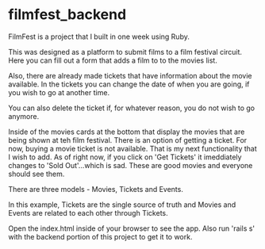 # filmfest_backend

FilmFest is a project that I built in one week using Ruby.

This was designed as a platform to submit films to a film festival circuit. Here you can fill out a form that adds a film to to the movies list.

Also, there are already made tickets that have information about the movie available. In the tickets you can change the date of when you are going, if you wish to go at another time.

You can also delete the ticket if, for whatever reason, you do not wish to go anymore.

Inside of the movies cards at the bottom that display the movies that are being shown at teh film festival. There is an option of getting a ticket. For now, buying a movie ticket is not available. That is my next functionality that I wish to add. As of right now, if you click on 'Get Tickets' it imeddiately changes to 'Sold Out'...which is sad. These are good movies and everyone should see them.

There are three models - Movies, Tickets and Events. 

In this example, Tickets are the single source of truth and Movies and Events are related to each other through Tickets. 

Open the index.html inside of your browser to see the app. Also run 'rails s' with the backend portion of this project to get it to work.
